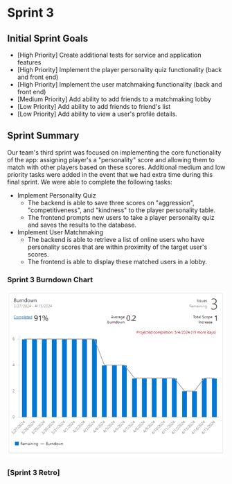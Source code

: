 # Sprint 3
## Initial Sprint Goals
- [High Priority] Create additional tests for service and application features
- [High Priority] Implement the player personality quiz functionality (back and front end)
- [High Priority] Implement the user matchmaking functionality (back and front end)
- [Medium Priority] Add ability to add friends to a matchmaking lobby
- [Low Priority] Add ability to add friends to friend's list
- [Low Priority] Add ability to view a user's profile details.
 
## Sprint Summary
Our team's third sprint was focused on implementing the core functionality of the app: assigning player's a "personality" score and allowing them to match with other players based on these scores. Additional medium and low priority tasks were added in the event that we had extra time during this final sprint. We were able to complete the following tasks:

- Implement Personality Quiz
  - The backend is able to save three scores on "aggression", "competitiveness", and "kindness" to the player personality table.
  - The frontend prompts new users to take a player personality quiz and saves the results to the database.
- Implement User Matchmaking
  - The backend is able to retrieve a list of online users who have personality scores that are within proximity of the target user's scores.
  - The frontend is able to display these matched users in a lobby.

### Sprint 3 Burndown Chart
![Sprint3 Burndown.png](Sprint3%20Burndown.PNG)

### [Sprint 3 Retro]

